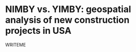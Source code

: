 NIMBY vs. YIMBY: geospatial analysis of new construction projects in USA
========================================================================

WRITEME
